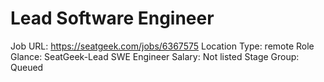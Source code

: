 # Lead Software Engineer

Job URL: https://seatgeek.com/jobs/6367575
Location Type: remote
Role Glance: SeatGeek-Lead SWE Engineer
Salary: Not listed
Stage Group: Queued